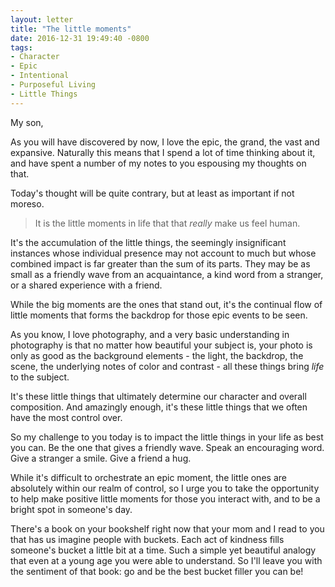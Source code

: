 ```yaml
---
layout: letter
title: "The little moments"
date: 2016-12-31 19:49:40 -0800
tags:
- Character
- Epic
- Intentional
- Purposeful Living
- Little Things
---
```

My son,

As you will have discovered by now, I love the epic, the grand, the vast and expansive. Naturally this means that I spend a lot of time thinking about it, and have spent a number of my notes to you espousing my thoughts on that. 

Today's thought will be quite contrary, but at least as important if not moreso. 

> It is the little moments in life that that *really* make us feel human.

It's the accumulation of the little things, the seemingly insignificant instances whose individual presence may not account to much but whose combined impact is far greater than the sum of its parts. They may be as small as a friendly wave from an acquaintance, a kind word from a stranger, or a shared experience with a friend. 

While the big moments are the ones that stand out, it's the continual flow of little moments that forms the backdrop for those epic events to be seen. 

As you know, I love photography, and a very basic understanding in photography is that no matter how beautiful your subject is, your photo is only as good as the background elements - the light, the backdrop, the scene, the underlying notes of color and contrast - all these things bring *life* to the subject. 

It's these little things that ultimately determine our character and overall composition. And amazingly enough, it's these little things that we often have the most control over. 

So my challenge to you today is to impact the little things in your life as best you can. Be the one that gives a friendly wave. Speak an encouraging word. Give a stranger a smile. Give a friend a hug. 

While it's difficult to orchestrate an epic moment, the little ones are absolutely within our realm of control, so I urge you to take the opportunity to help make positive little moments for those you interact with, and to be a bright spot in someone's day.

There's a book on your bookshelf right now that your mom and I read to you that has us imagine people with buckets. Each act of kindness fills someone's bucket a little bit at a time. Such a simple yet beautiful analogy that even at a young age you were able to understand. So I'll leave you with the sentiment of that book: go and be the best bucket filler you can be!